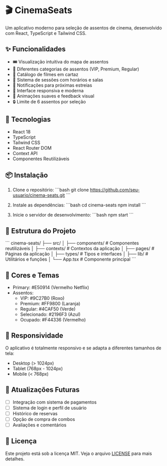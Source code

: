 # 🎬 CinemaSeats

Um aplicativo moderno para seleção de assentos de cinema, desenvolvido com React, TypeScript e Tailwind CSS.

## ✨ Funcionalidades

- 🎟️ Visualização intuitiva do mapa de assentos
- 🌟 Diferentes categorias de assentos (VIP, Premium, Regular)
- 🎥 Catálogo de filmes em cartaz
- 📅 Sistema de sessões com horários e salas
- 🔔 Notificações para próximas estreias
- 📱 Interface responsiva e moderna
- 🎨 Animações suaves e feedback visual
- 🔒 Limite de 6 assentos por seleção

## 🚀 Tecnologias

- React 18
- TypeScript
- Tailwind CSS
- React Router DOM
- Context API
- Componentes Reutilizáveis

## 📦 Instalação

1. Clone o repositório:
\`\`\`bash
git clone https://github.com/seu-usuario/cinema-seats.git
\`\`\`

2. Instale as dependências:
\`\`\`bash
cd cinema-seats
npm install
\`\`\`

3. Inicie o servidor de desenvolvimento:
\`\`\`bash
npm start
\`\`\`

## 🎯 Estrutura do Projeto

\`\`\`
cinema-seats/
├── src/
│   ├── components/     # Componentes reutilizáveis
│   ├── contexts/      # Contextos da aplicação
│   ├── pages/         # Páginas da aplicação
│   ├── types/         # Tipos e interfaces
│   ├── lib/           # Utilitários e funções
│   └── App.tsx        # Componente principal
\`\`\`

## 🎨 Cores e Temas

- Primary: #E50914 (Vermelho Netflix)
- Assentos:
  - VIP: #9C27B0 (Roxo)
  - Premium: #FF9800 (Laranja)
  - Regular: #4CAF50 (Verde)
  - Selecionado: #2196F3 (Azul)
  - Ocupado: #F44336 (Vermelho)

## 📱 Responsividade

O aplicativo é totalmente responsivo e se adapta a diferentes tamanhos de tela:
- Desktop (> 1024px)
- Tablet (768px - 1024px)
- Mobile (< 768px)

## 🔄 Atualizações Futuras

- [ ] Integração com sistema de pagamentos
- [ ] Sistema de login e perfil de usuário
- [ ] Histórico de reservas
- [ ] Opção de compra de combos
- [ ] Avaliações e comentários

## 📄 Licença

Este projeto está sob a licença MIT. Veja o arquivo [LICENSE](LICENSE) para mais detalhes.
